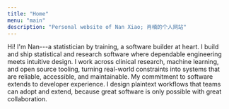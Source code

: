 ```yaml
---
title: "Home"
menu: "main"
description: "Personal website of Nan Xiao; 肖楠的个人网站"
---
```


Hi! I'm Nan---a statistician by training, a software builder at heart.
I build and ship statistical and research software where dependable
engineering meets intuitive design.
I work across clinical research, machine learning, and open source tooling,
turning real-world constraints into systems that are reliable, accessible,
and maintainable.
My commitment to software extends to developer experience.
I design plaintext workflows that teams can adopt and extend,
because great software is only possible with great collaboration.

<style>
.landing {
    font-family: var(--tw-prose-font-serif);
    font-weight: 400;
    font-size: 1.28125rem;
}
</style>
